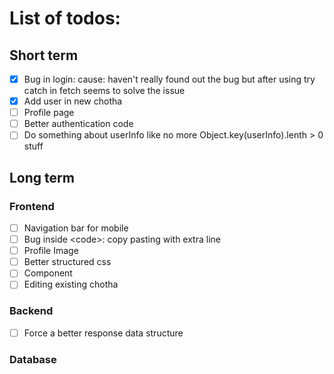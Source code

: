 # List of todos:

## Short term

- [x] Bug in login: cause: haven't really found out the bug but after using try catch in fetch seems to solve the issue
- [x] Add user in new chotha
- [ ] Profile page
- [ ] Better authentication code
- [ ] Do something about userInfo like no more Object.key(userInfo).lenth > 0 stuff

## Long term

### Frontend
- [ ] Navigation bar for mobile
- [ ] Bug inside \<code\>: copy pasting with extra line
- [ ] Profile Image
- [ ] Better structured css
- [ ] Component
- [ ] Editing existing chotha

### Backend

- [ ] Force a better response data structure

### Database
